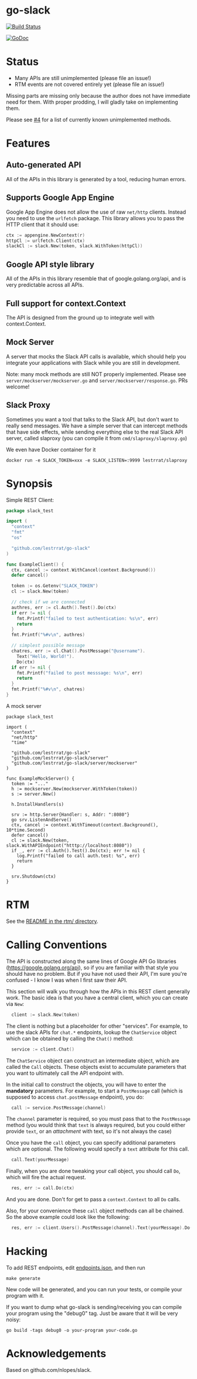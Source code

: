 # go-slack

[![Build Status](https://travis-ci.org/lestrrat/go-slack.png?branch=master)](https://travis-ci.org/lestrrat/go-slack)

[![GoDoc](https://godoc.org/github.com/lestrrat/go-slack?status.svg)](https://godoc.org/github.com/lestrrat/go-slack)

# Status

* Many APIs are still unimplemented (please file an issue!)
* RTM events are not covered entirely yet (please file an issue!)

Missing parts are missing only because the author does not have immediate need for them. With proper prodding, I will gladly take on implementing them.

Please see [#4](https://github.com/lestrrat/go-slack/issues/4) for a list of currently known unimplemented methods.

# Features

## Auto-generated API

All of the APIs in this library is generated by a tool, reducing human errors.

## Supports Google App Engine

Google App Engine does not allow the use of raw `net/http` clients. Instead you need to use the `urlfetch` package.
This library allows you to pass the HTTP client that it should use:

```go
ctx := appengine.NewContext(r)
httpCl := urlfetch.Client(ctx)
slackCl := slack.New(token, slack.WithToken(httpCl))
```

## Google API style library

All of the APIs in this library resemble that of google.golang.org/api, and is very predictable across all APIs.

## Full support for context.Context

The API is designed from the ground up to integrate well with context.Context.

## Mock Server

A server that mocks the Slack API calls is available, which should help you integrate your applications with Slack while you are still in development.

Note: many mock methods are still NOT properly implemented. Please see `server/mockserver/mockserver.go` and `server/mockserver/response.go`. PRs welcome!

## Slack Proxy

Sometimes you want a tool that talks to the Slack API, but don't want to really
send messages. We have a simple server that can intercept methods that have
side effects, while sending everything else to the real Slack API server, called
slaproxy (you can compile it from `cmd/slaproxy/slaproxy.go`)

We even have Docker container for it

```
docker run -e SLACK_TOKEN=xxx -e SLACK_LISTEN=:9999 lestrrat/slaproxy
```

# Synopsis

Simple REST Client:

```go
package slack_test

import (
  "context"
  "fmt"
  "os"

  "github.com/lestrrat/go-slack"
)

func ExampleClient() {
  ctx, cancel := context.WithCancel(context.Background())
  defer cancel()

  token := os.Getenv("SLACK_TOKEN")
  cl := slack.New(token)

  // check if we are connected
  authres, err := cl.Auth().Test().Do(ctx)
  if err != nil {
    fmt.Printf("failed to test authentication: %s\n", err)
    return
  }
  fmt.Printf("%#v\n", authres)

  // simplest possible message
  chatres, err := cl.Chat().PostMessage("@username").
    Text("Hello, World!").
    Do(ctx)
  if err != nil {
    fmt.Printf("failed to post messsage: %s\n", err)
    return
  }
  fmt.Printf("%#v\n", chatres)
}
```

A mock server

```
package slack_test

import (
  "context"
  "net/http"
  "time"

  "github.com/lestrrat/go-slack"
  "github.com/lestrrat/go-slack/server"
  "github.com/lestrrat/go-slack/server/mockserver"
)

func ExampleMockServer() {
  token := "..."
  h := mockserver.New(mockserver.WithToken(token))
  s := server.New()

  h.InstallHandlers(s)

  srv := http.Server{Handler: s, Addr: ":8080"}
  go srv.ListenAndServe()
  ctx, cancel := context.WithTimeout(context.Background(), 10*time.Second)
  defer cancel()
  cl := slack.New(token, slack.WithAPIEndpoint("htttp://localhost:8080"))
  if _, err := cl.Auth().Test().Do(ctx); err != nil {
    log.Printf("failed to call auth.test: %s", err)
    return
  }

  srv.Shutdown(ctx)
}
```

# RTM

See the [README in the rtm/ directory](./rtm/README.md).

# Calling Conventions

The API is constructed along the same lines of Google API Go libraries (https://google.golang.org/api), so if you are familiar with that style you should have no problem. But if you have not used their API, I'm sure you're confused - I know I was when I first saw their API.

This section will walk you through how the APIs in this REST client generally work. The basic idea is that you have a central client, which you can create via `New`:

```go
  client := slack.New(token)
```

The client is nothing but a placeholder for other "services". For example, to
use the slack APIs for `chat.*` endpoints, lookup the `ChatService` object
which can be obtained by calling the `Chat()` method:

```go
  service := client.Chat()
```

The `ChatService` object can construct an intermediate object, which are called
the `Call` objects. These objects exist to accumulate parameters that you want to
ultimately call the API endpoint with.

In the initial call to construct the objects, you will have to enter the **mandatory** parameters. For example, to start a `PostMessage` call (which is supposed to access `chat.postMessage` endpoint), you do:

```go
  call := service.PostMessage(channel)
```

The `channel` parameter is required, so you must pass that to the `PostMessage` method (you would think that `text` is always required, but you could either provide `text`, or an _attachment_ with text, so it's not always the case)

Once you have the `call` object, you can specify additional parameters which are
optional. The following would specify a `text` attribute for this call.

```go
  call.Text(yourMessage)
```

Finally, when you are done tweaking your call object, you should call `Do`, which will fire the actual request.

```go
  res, err := call.Do(ctx)
```

And you are done. Don't for get to pass a `context.Context` to all `Do` calls.

Also, for your convenience these `call` object methods can all be chained. So the above example could look like the following:

```go
  res, err := client.Users().PostMessage(channel).Text(yourMessage).Do(ctx)
```

# Hacking

To add REST endpoints, edit [endpoints.json](endpoints.json), and then run 

```
make generate
```

New code will be generated, and you can run your tests, or compile your program
with it.

If you want to dump what go-slack is sending/receiving you can compile your
program using the "debug0" tag. Just be aware that it will be very noisy:

```
go build -tags debug0 -o your-program your-code.go 
```

# Acknowledgements

Based on github.com/nlopes/slack.